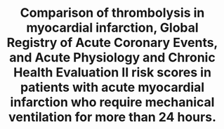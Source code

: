 ---
layout: page
header: no
#
# Content
#
subheadline: "Recent Publication"
title: "Comparison of thrombolysis in myocardial infarction, Global Registry of Acute Coronary Events, and Acute Physiology and Chronic Health Evaluation II risk scores in patients with acute myocardial infarction who require mechanical ventilation for more than 24 hours.
"
teaser: "Comparison of thrombolysis in myocardial infarction, Global Registry of Acute Coronary Events, and Acute Physiology and Chronic Health Evaluation II risk scores in patients with acute myocardial infarction who require mechanical ventilation for more than 24 hours.
"
categories: [Publications]
tags: [Cardiology]
---